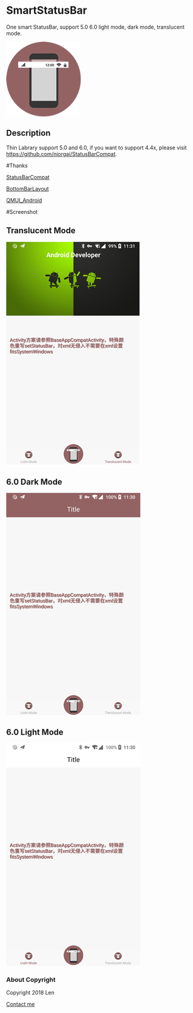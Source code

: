 # SmartStatusBar
One smart StatusBar, support 5.0 6.0 light mode, dark mode, translucent mode.

![](https://github.com/wangshaolei/SmartStatusBar/blob/master/img/icon.png)

## Description
Thin Labrary support 5.0 and 6.0, if you want to support 4.4x, please visit https://github.com/niorgai/StatusBarCompat.


#Thanks

[StatusBarCompat](https://github.com/niorgai/StatusBarCompat)

[BottomBarLayout](https://github.com/chaychan/BottomBarLayout)

[QMUI_Android](https://github.com/QMUI/QMUI_Android)


#Screenshot
## Translucent Mode
![](https://github.com/wangshaolei/SmartStatusBar/blob/master/img/1.png)
## 6.0 Dark Mode
![](https://github.com/wangshaolei/SmartStatusBar/blob/master/img/2.png)
## 6.0 Light Mode
![](https://github.com/wangshaolei/SmartStatusBar/blob/master/img/3.png)

### About Copyright

Copyright 2018 Len

[Contact me](https://github.com/wangshaolei)



